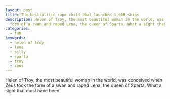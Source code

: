 ```yaml
---
layout: post
title: The bestialitic rape child that launched 1,000 ships
description: Helen of Troy, the most beautiful woman in the world, was conceived when Zeus took the
  form of a swan and raped Lena, the queen of Sparta. What a sight that must have been!
categories:
  - fun
keywords:
  - helen of troy
  - lena
  - silly
  - sparta
  - troy
  - zeus
---
```

Helen of Troy, the most beautiful woman in the world, was conceived when Zeus took the form of a
swan and raped Lena, the queen of Sparta. What a sight that must have been!
